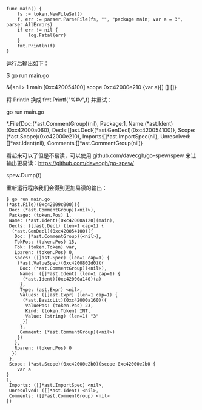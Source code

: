 ```
func main() {
    fs := token.NewFileSet()
    f, err := parser.ParseFile(fs, "", "package main; var a = 3", parser.AllErrors)
    if err != nil {
        log.Fatal(err)
    }
    fmt.Println(f)
}
```

运行后输出如下：

$ go run main.go

&{&lt;nil&gt; 1 main \[0xc420054100\] scope 0xc42000e210 {var a}\[\] \[\] \[\]}

将 Println 换成 fmt.Printf\("%\#v",f\) 并重试：

go run main.go

\*.File{Doc:\(\*ast.CommentGroup\)\(nil\), Package:1, Name:\(\*ast.Ident\)\(0xc42000a060\), Decls:\[\]ast.Decl{\(\*ast.GenDecl\)\(0xc420054100\)}, Scope:\(\*ast.Scope\)\(0xc42000e210\), Imports:\[\]\*ast.ImportSpec\(nil\), Unresolved:\[\]\*ast.Ident\(nil\), Comments:\[\]\*ast.CommentGroup\(nil\)}

看起来可以了但是不易读，可以使用 github.com/davecgh/go-spew/spew 来让输出更易读：https://github.com/davecgh/go-spew/

spew.Dump\(f\)

重新运行程序我们会得到更加易读的输出：

```
$ go run main.go
(*ast.File)(0xc42009c000)({
 Doc: (*ast.CommentGroup)(<nil>),
 Package: (token.Pos) 1,
 Name: (*ast.Ident)(0xc42000a120)(main),
 Decls: ([]ast.Decl) (len=1 cap=1) {
  (*ast.GenDecl)(0xc420054100)({
   Doc: (*ast.CommentGroup)(<nil>),
   TokPos: (token.Pos) 15,
   Tok: (token.Token) var,
   Lparen: (token.Pos) 0,
   Specs: ([]ast.Spec) (len=1 cap=1) {
    (*ast.ValueSpec)(0xc4200802d0)({
     Doc: (*ast.CommentGroup)(<nil>),
     Names: ([]*ast.Ident) (len=1 cap=1) {
      (*ast.Ident)(0xc42000a140)(a)
     },
     Type: (ast.Expr) <nil>,
     Values: ([]ast.Expr) (len=1 cap=1) {
      (*ast.BasicLit)(0xc42000a160)({
       ValuePos: (token.Pos) 23,
       Kind: (token.Token) INT,
       Value: (string) (len=1) "3"
      })
     },
     Comment: (*ast.CommentGroup)(<nil>)
    })
   },
   Rparen: (token.Pos) 0
  })
 },
 Scope: (*ast.Scope)(0xc42000e2b0)(scope 0xc42000e2b0 {
    var a
}
),
 Imports: ([]*ast.ImportSpec) <nil>,
 Unresolved: ([]*ast.Ident) <nil>,
 Comments: ([]*ast.CommentGroup) <nil>
})
```



